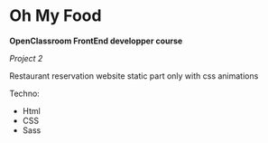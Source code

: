 # Oh My Food

**OpenClassroom FrontEnd developper course**

*Project 2*

Restaurant reservation website static part only with css animations

Techno:

* Html
* CSS
* Sass
